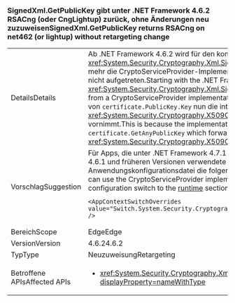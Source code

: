 ### <a name="signedxmlgetpublickey-returns-rsacng-on-net462-or-lightup-without-retargeting-change"></a><span data-ttu-id="76f74-101">SignedXml.GetPublicKey gibt unter .NET Framework 4.6.2 RSACng (oder CngLightup) zurück, ohne Änderungen neu zuzuweisen</span><span class="sxs-lookup"><span data-stu-id="76f74-101">SignedXml.GetPublicKey returns RSACng on net462 (or lightup) without retargeting change</span></span>

|   |   |
|---|---|
|<span data-ttu-id="76f74-102">Details</span><span class="sxs-lookup"><span data-stu-id="76f74-102">Details</span></span>|<span data-ttu-id="76f74-103">Ab .NET Framework 4.6.2 wird für den konkreten Typ des Objekts, das von der <xref:System.Security.Cryptography.Xml.SignedXml.GetPublicKey%2A?displayProperty=nameWithType>-Methode zurückgegeben wird, nicht mehr die CryptoServiceProvider-Implementierung, sondern eine Cng-Implementierung verwendet. Probleme sind durch diese Änderung nicht aufgetreten.</span><span class="sxs-lookup"><span data-stu-id="76f74-103">Starting with the .NET Framework 4.6.2, the concrete type of the object returned by the <xref:System.Security.Cryptography.Xml.SignedXml.GetPublicKey%2A?displayProperty=nameWithType> method changed (without a quirk) from a CryptoServiceProvider implementation to a Cng implementation.</span></span> <span data-ttu-id="76f74-104">Der Grund für die Änderung ist, dass für die Implementierung anstelle von <code>certificate.PublicKey.Key</code> nun die interne Methode <code>certificate.GetAnyPublicKey</code> verwendet wird, die eine Weiterleitung zu <xref:System.Security.Cryptography.X509Certificates.RSACertificateExtensions.GetRSAPublicKey%2A?displayProperty=nameWithType> vornimmt.</span><span class="sxs-lookup"><span data-stu-id="76f74-104">This is because the implementation changed from using <code>certificate.PublicKey.Key</code> to using the internal <code>certificate.GetAnyPublicKey</code> which forwards to <xref:System.Security.Cryptography.X509Certificates.RSACertificateExtensions.GetRSAPublicKey%2A?displayProperty=nameWithType>.</span></span>|
|<span data-ttu-id="76f74-105">Vorschlag</span><span class="sxs-lookup"><span data-stu-id="76f74-105">Suggestion</span></span>|<span data-ttu-id="76f74-106">Für Apps, die unter .NET Framework 4.7.1 oder einer neueren Version ausgeführt werden, können Sie die standardmäßig von .NET Framework 4.6.1 und früheren Versionen verwendete CryptoServiceProvider-Implementierung verwenden, indem Sie dem Abschnitt [runtime](~/docs/framework/configure-apps/file-schema/runtime/runtime-element.md) Ihrer Anwendungskonfigurationsdatei die folgende Konfigurationsoption hinzufügen:</span><span class="sxs-lookup"><span data-stu-id="76f74-106">Starting with apps running on the .NET Framework 4.7.1, you can use the CryptoServiceProvider implementation used by default in the .NET Framework 4.6.1 and earlier versions by adding the following configuration switch to the [runtime](~/docs/framework/configure-apps/file-schema/runtime/runtime-element.md) section of your app config file:</span></span><pre><code class="language-xml">&lt;AppContextSwitchOverrides value=&quot;Switch.System.Security.Cryptography.Xml.SignedXmlUseLegacyCertificatePrivateKey=true&quot; /&gt;&#13;&#10;</code></pre>|
|<span data-ttu-id="76f74-107">Bereich</span><span class="sxs-lookup"><span data-stu-id="76f74-107">Scope</span></span>|<span data-ttu-id="76f74-108">Edge</span><span class="sxs-lookup"><span data-stu-id="76f74-108">Edge</span></span>|
|<span data-ttu-id="76f74-109">Version</span><span class="sxs-lookup"><span data-stu-id="76f74-109">Version</span></span>|<span data-ttu-id="76f74-110">4.6.2</span><span class="sxs-lookup"><span data-stu-id="76f74-110">4.6.2</span></span>|
|<span data-ttu-id="76f74-111">Typ</span><span class="sxs-lookup"><span data-stu-id="76f74-111">Type</span></span>|<span data-ttu-id="76f74-112">Neuzuweisung</span><span class="sxs-lookup"><span data-stu-id="76f74-112">Retargeting</span></span>|
|<span data-ttu-id="76f74-113">Betroffene APIs</span><span class="sxs-lookup"><span data-stu-id="76f74-113">Affected APIs</span></span>|<ul><li><xref:System.Security.Cryptography.Xml.SignedXml.CheckSignatureReturningKey(System.Security.Cryptography.AsymmetricAlgorithm@)?displayProperty=nameWithType></li></ul>|

